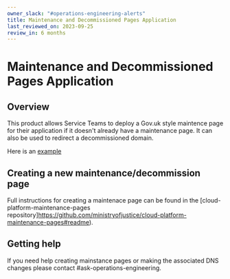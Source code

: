 ```yaml
---
owner_slack: "#operations-engineering-alerts"
title: Maintenance and Decommissioned Pages Application
last_reviewed_on: 2023-09-25
review_in: 6 months
---
```


# Maintenance and Decommissioned Pages Application

## Overview

This product allows Service Teams to deploy a Gov.uk style maintence page for their application if it doesn't already have a maintenance page. It can also be used to redirect a decommissioned domain.

Here is an [example](https://maintenance-pages-demo.apps.live.cloud-platform.service.justice.gov.uk/)

## Creating a new maintenance/decommission page

Full instructions for creating a maintenace page can be found in the [cloud-platform-maintenance-pages repository]https://github.com/ministryofjustice/cloud-platform-maintenance-pages#readme).

## Getting help

If you need help creating mainstance pages or making the associated DNS changes please contact #ask-operations-engineering.
